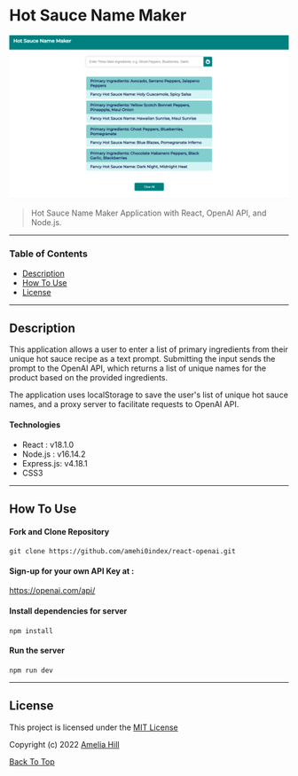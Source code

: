 # Hot Sauce Name Maker

![Project Image](name-maker.png)

> Hot Sauce Name Maker Application with React, OpenAI API, and Node.js.

---

### Table of Contents

- [Description](#description)
- [How To Use](#how-to-use)
- [License](#license)

---

## Description

This application allows a user to enter a list of primary ingredients from their unique hot sauce recipe as a text prompt. Submitting the input sends the prompt to the OpenAI API, which returns a list of unique names for the product based on the provided ingredients. 

The application uses localStorage to save the user's list of unique hot sauce names, and a proxy server to facilitate requests to OpenAI API.


#### Technologies

- React : v18.1.0
- Node.js : v16.14.2
- Express.js: v4.18.1
- CSS3

---

## How To Use

#### Fork and Clone Repository

```
git clone https://github.com/amehi0index/react-openai.git
```
#### Sign-up for your own API Key at : 

https://openai.com/api/


#### Install dependencies for server
```
npm install
```

#### Run the server

```
npm run dev
```

---

## License

This project is licensed under the [MIT License](#LICENSE.txt)

Copyright (c) 2022 [Amelia Hill](#https://ameliahill.com)

[Back To Top](#hot-sauce-name-maker)